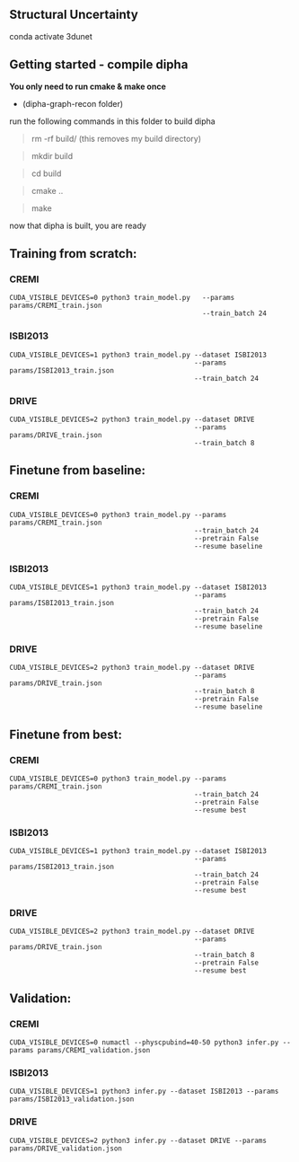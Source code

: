 ## Structural Uncertainty

conda activate 3dunet

## Getting started - compile dipha

**You only need to run cmake & make once**

* (dipha-graph-recon folder)

run the following commands in this folder to build dipha

> rm -rf build/ (this removes my build directory)

> mkdir build

> cd build

> cmake ..

> make

now that dipha is built, you are ready

## Training from scratch: 

### CREMI
```
CUDA_VISIBLE_DEVICES=0 python3 train_model.py   --params params/CREMI_train.json 
                                                --train_batch 24
```

### ISBI2013
```
CUDA_VISIBLE_DEVICES=1 python3 train_model.py --dataset ISBI2013 
                                              --params params/ISBI2013_train.json 
                                              --train_batch 24
```

### DRIVE
```
CUDA_VISIBLE_DEVICES=2 python3 train_model.py --dataset DRIVE 
                                              --params params/DRIVE_train.json 
                                              --train_batch 8
```

## Finetune from baseline: 

### CREMI
```
CUDA_VISIBLE_DEVICES=0 python3 train_model.py --params params/CREMI_train.json 
                                              --train_batch 24 
                                              --pretrain False 
                                              --resume baseline
```

### ISBI2013
```
CUDA_VISIBLE_DEVICES=1 python3 train_model.py --dataset ISBI2013 
                                              --params params/ISBI2013_train.json 
                                              --train_batch 24 
                                              --pretrain False 
                                              --resume baseline
```

### DRIVE
```
CUDA_VISIBLE_DEVICES=2 python3 train_model.py --dataset DRIVE 
                                              --params params/DRIVE_train.json 
                                              --train_batch 8 
                                              --pretrain False 
                                              --resume baseline
```

## Finetune from best: 

### CREMI
```
CUDA_VISIBLE_DEVICES=0 python3 train_model.py --params params/CREMI_train.json 
                                              --train_batch 24 
                                              --pretrain False 
                                              --resume best
```

### ISBI2013
```
CUDA_VISIBLE_DEVICES=1 python3 train_model.py --dataset ISBI2013 
                                              --params params/ISBI2013_train.json 
                                              --train_batch 24 
                                              --pretrain False 
                                              --resume best
```

### DRIVE
```
CUDA_VISIBLE_DEVICES=2 python3 train_model.py --dataset DRIVE 
                                              --params params/DRIVE_train.json 
                                              --train_batch 8 
                                              --pretrain False 
                                              --resume best
```

## Validation: 

### CREMI
```
CUDA_VISIBLE_DEVICES=0 numactl --physcpubind=40-50 python3 infer.py --params params/CREMI_validation.json
```

### ISBI2013
```
CUDA_VISIBLE_DEVICES=1 python3 infer.py --dataset ISBI2013 --params params/ISBI2013_validation.json
```

### DRIVE
```
CUDA_VISIBLE_DEVICES=2 python3 infer.py --dataset DRIVE --params params/DRIVE_validation.json
```
